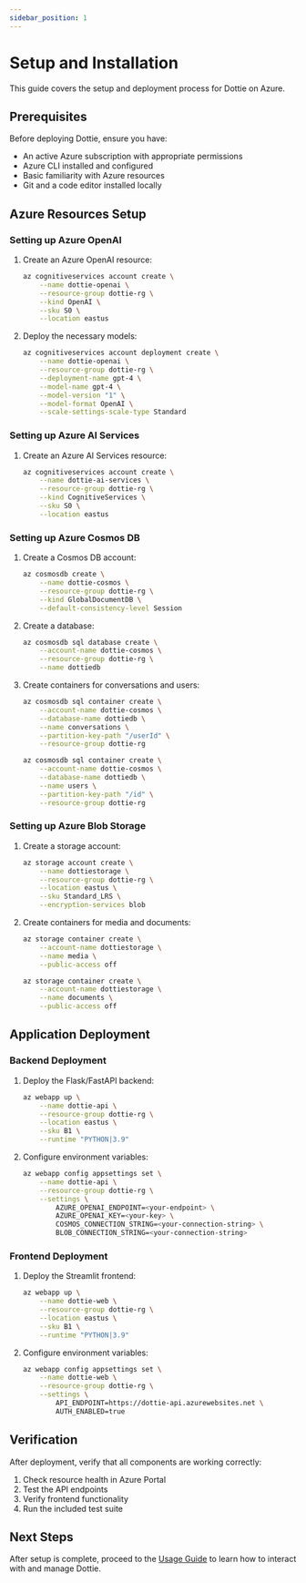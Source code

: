 ```yaml
---
sidebar_position: 1
---
```


# Setup and Installation

This guide covers the setup and deployment process for Dottie on Azure.

## Prerequisites

Before deploying Dottie, ensure you have:

- An active Azure subscription with appropriate permissions
- Azure CLI installed and configured
- Basic familiarity with Azure resources
- Git and a code editor installed locally

## Azure Resources Setup

### Setting up Azure OpenAI

1. Create an Azure OpenAI resource:
   ```bash
   az cognitiveservices account create \
       --name dottie-openai \
       --resource-group dottie-rg \
       --kind OpenAI \
       --sku S0 \
       --location eastus
   ```

2. Deploy the necessary models:
   ```bash
   az cognitiveservices account deployment create \
       --name dottie-openai \
       --resource-group dottie-rg \
       --deployment-name gpt-4 \
       --model-name gpt-4 \
       --model-version "1" \
       --model-format OpenAI \
       --scale-settings-scale-type Standard
   ```

### Setting up Azure AI Services

1. Create an Azure AI Services resource:
   ```bash
   az cognitiveservices account create \
       --name dottie-ai-services \
       --resource-group dottie-rg \
       --kind CognitiveServices \
       --sku S0 \
       --location eastus
   ```

### Setting up Azure Cosmos DB

1. Create a Cosmos DB account:
   ```bash
   az cosmosdb create \
       --name dottie-cosmos \
       --resource-group dottie-rg \
       --kind GlobalDocumentDB \
       --default-consistency-level Session
   ```

2. Create a database:
   ```bash
   az cosmosdb sql database create \
       --account-name dottie-cosmos \
       --resource-group dottie-rg \
       --name dottiedb
   ```

3. Create containers for conversations and users:
   ```bash
   az cosmosdb sql container create \
       --account-name dottie-cosmos \
       --database-name dottiedb \
       --name conversations \
       --partition-key-path "/userId" \
       --resource-group dottie-rg

   az cosmosdb sql container create \
       --account-name dottie-cosmos \
       --database-name dottiedb \
       --name users \
       --partition-key-path "/id" \
       --resource-group dottie-rg
   ```

### Setting up Azure Blob Storage

1. Create a storage account:
   ```bash
   az storage account create \
       --name dottiestorage \
       --resource-group dottie-rg \
       --location eastus \
       --sku Standard_LRS \
       --encryption-services blob
   ```

2. Create containers for media and documents:
   ```bash
   az storage container create \
       --account-name dottiestorage \
       --name media \
       --public-access off

   az storage container create \
       --account-name dottiestorage \
       --name documents \
       --public-access off
   ```

## Application Deployment

### Backend Deployment

1. Deploy the Flask/FastAPI backend:
   ```bash
   az webapp up \
       --name dottie-api \
       --resource-group dottie-rg \
       --location eastus \
       --sku B1 \
       --runtime "PYTHON|3.9"
   ```

2. Configure environment variables:
   ```bash
   az webapp config appsettings set \
       --name dottie-api \
       --resource-group dottie-rg \
       --settings \
           AZURE_OPENAI_ENDPOINT=<your-endpoint> \
           AZURE_OPENAI_KEY=<your-key> \
           COSMOS_CONNECTION_STRING=<your-connection-string> \
           BLOB_CONNECTION_STRING=<your-connection-string>
   ```

### Frontend Deployment

1. Deploy the Streamlit frontend:
   ```bash
   az webapp up \
       --name dottie-web \
       --resource-group dottie-rg \
       --location eastus \
       --sku B1 \
       --runtime "PYTHON|3.9"
   ```

2. Configure environment variables:
   ```bash
   az webapp config appsettings set \
       --name dottie-web \
       --resource-group dottie-rg \
       --settings \
           API_ENDPOINT=https://dottie-api.azurewebsites.net \
           AUTH_ENABLED=true
   ```

## Verification

After deployment, verify that all components are working correctly:

1. Check resource health in Azure Portal
2. Test the API endpoints
3. Verify frontend functionality
4. Run the included test suite

## Next Steps

After setup is complete, proceed to the [Usage Guide](../usage/) to learn how to interact with and manage Dottie. 
